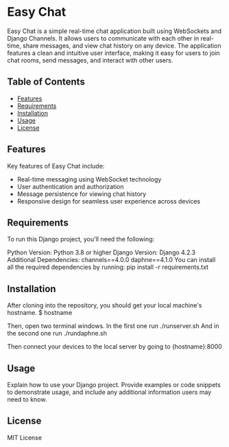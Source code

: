 # Easy Chat

Easy Chat is a simple real-time chat application built using WebSockets and Django Channels. 
It allows users to communicate with each other in real-time, share messages, and view chat history on any device.
The application features a clean and intuitive user interface, making it easy for users to join chat rooms, send messages, and interact with other users. 

## Table of Contents
- [Features](#features)
- [Requirements](#requirements)
- [Installation](#installation)
- [Usage](#usage)
- [License](#license)

## Features

Key features of Easy Chat include:
- Real-time messaging using WebSocket technology
- User authentication and authorization
- Message persistence for viewing chat history
- Responsive design for seamless user experience across devices

## Requirements

To run this Django project, you'll need the following:

Python Version: Python 3.8 or higher
Django Version: Django 4.2.3
Additional Dependencies:
channels==4.0.0
daphne==4.1.0
You can install all the required dependencies by running:
pip install -r requirements.txt

## Installation

After cloning into the repository, you should get your local machine's hostname.
$ hostname

Then, open two terminal windows.
In the first one run ./runserver.sh
And in the second one run ./rundaphne.sh

Then connect your devices to the local server by going to {hostname}:8000

## Usage

Explain how to use your Django project. Provide examples or code snippets to demonstrate usage, and include any additional information users may need to know.

## License

MIT License

